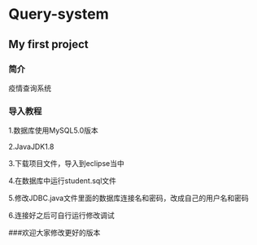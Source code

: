 # Query-system
## My first project
### 简介
疫情查询系统
### 导入教程
1.数据库使用MySQL5.0版本

2.JavaJDK1.8

3.下载项目文件，导入到eclipse当中

4.在数据库中运行student.sql文件

5.修改JDBC.java文件里面的数据库连接名和密码，改成自己的用户名和密码

6.连接好之后可自行运行修改调试

###欢迎大家修改更好的版本
